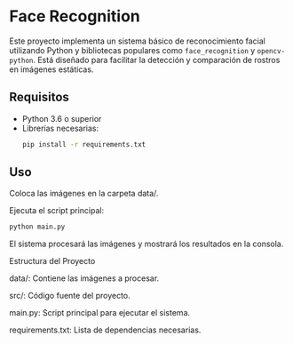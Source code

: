 # Face Recognition

Este proyecto implementa un sistema básico de reconocimiento facial utilizando Python y bibliotecas populares como `face_recognition` y `opencv-python`. Está diseñado para facilitar la detección y comparación de rostros en imágenes estáticas.

## Requisitos

- Python 3.6 o superior
- Librerías necesarias:
  ```bash
  pip install -r requirements.txt
  ```

## Uso

Coloca las imágenes en la carpeta data/.

Ejecuta el script principal:

  ```bash
  python main.py
  ```



El sistema procesará las imágenes y mostrará los resultados en la consola.

Estructura del Proyecto

data/: Contiene las imágenes a procesar.

src/: Código fuente del proyecto.

main.py: Script principal para ejecutar el sistema.

requirements.txt: Lista de dependencias necesarias.


